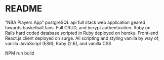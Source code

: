 # README

"NBA Players App" postgreSQL api full stack web application geared towards basketball fans. Full CRUD, and bcrypt authentication. Ruby on Rails hard coded database scripted in Ruby deployed on heroku. Front-end React.js client deployed on surge. All scripting and styling vanilla by way of, vanilla JavaScript (ES6), Ruby (2.6), and vanilla CSS. 

NPM run build
